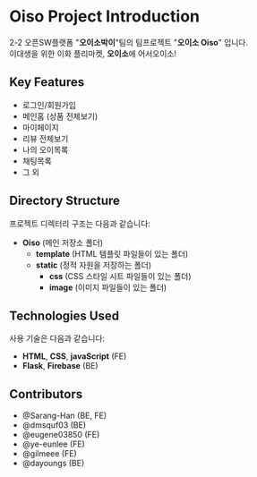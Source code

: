 # Oiso Project Introduction
2-2 오픈SW플랫폼 "**오이소박이**"팀의 팀프로젝트 "**오이소 Oiso**" 입니다. <br>
이대생을 위한 이화 플리마켓, **오이소**에 어서오이소!

## Key Features
- 로그인/회원가입
- 메인홈 (상품 전체보기)
- 마이페이지
- 리뷰 전체보기
- 나의 오이목록
- 채팅목록
- 그 외

## Directory Structure
프로젝트 디렉터리 구조는 다음과 같습니다:

- **Oiso** (메인 저장소 폴더)
  - **template** (HTML 템플릿 파일들이 있는 폴더)
  - **static** (정적 자원을 저장하는 폴더)
    - **css** (CSS 스타일 시트 파일들이 있는 폴더)
    - **image** (이미지 파일들이 있는 폴더)

## Technologies Used
사용 기술은 다음과 같습니다:

- **HTML**, **CSS**, **javaScript** (FE)
- **Flask**, **Firebase** (BE)

## Contributors
- @Sarang-Han (BE, FE)<br>
- @dmsquf03 (BE)<br>
- @eugene03850 (FE)<br>
- @ye-eunlee (FE)<br>
- @gilmeee (FE)<br>
- @dayoungs (BE)<br>
